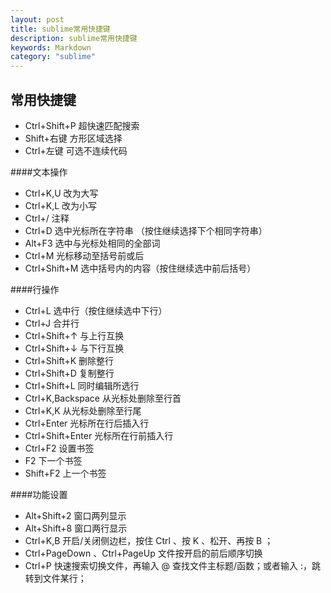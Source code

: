 ```yaml
---
layout: post
title: sublime常用快捷键
description: sublime常用快捷键
keywords: Markdown
category: "sublime"
---
```



## 常用快捷键

- Ctrl+Shift+P 超快速匹配搜索
- Shift+右键 方形区域选择
- Ctrl+左键 可选不连续代码

####文本操作

- Ctrl+K,U 改为大写
- Ctrl+K,L 改为小写
- Ctrl+/ 注释
- Ctrl+D 选中光标所在字符串 （按住继续选择下个相同字符串）
- Alt+F3 选中与光标处相同的全部词
- Ctrl+M 光标移动至括号前或后
- Ctrl+Shift+M 选中括号内的内容（按住继续选中前后括号）

####行操作

- Ctrl+L 选中行（按住继续选中下行）
- Ctrl+J 合并行
- Ctrl+Shift+↑ 与上行互换
- Ctrl+Shift+↓ 与下行互换
- Ctrl+Shift+K 删除整行
- Ctrl+Shift+D 复制整行
- Ctrl+Shift+L 同时编辑所选行
- Ctrl+K,Backspace 从光标处删除至行首
- Ctrl+K,K 从光标处删除至行尾
- Ctrl+Enter 光标所在行后插入行
- Ctrl+Shift+Enter 光标所在行前插入行
- Ctrl+F2 设置书签
- F2 下一个书签
- Shift+F2 上一个书签

####功能设置

- Alt+Shift+2 窗口两列显示
- Alt+Shift+8 窗口两行显示
- Ctrl+K,B 开启/关闭侧边栏，按住 Ctrl 、按 K 、松开、再按 B ；
- Ctrl+PageDown 、Ctrl+PageUp 文件按开启的前后顺序切换
- Ctrl+P 快速搜索切换文件，再输入 @ 查找文件主标题/函数；或者输入 :，跳转到文件某行；